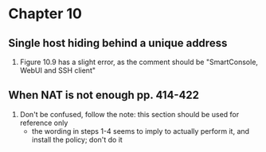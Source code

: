 # Chapter 10

## Single host hiding behind a unique address
1. Figure 10.9 has a slight error, as the comment should be "SmartConsole, WebUI and SSH client"
## When NAT is not enough pp. 414-422
1. Don't be confused, follow the note: this section should be used for reference only
    - the wording in steps 1-4 seems to imply to actually perform it, and install the policy; don't do it
